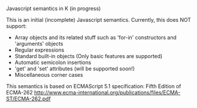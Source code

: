 Javascript semantics in K (in progress)

This is an initial (incomplete) Javascript semantics.
Currently, this does NOT support:
- Array objects and its related stuff such as 'for-in' constructors and 'arguments' objects
- Regular expressions
- Standard built-in objects (Only basic features are supported)
- Automatic semicolon insertions
- 'get' and 'set' attributes (will be supported soon!)
- Miscellaneous corner cases

This semantics is based on ECMAScript 5.1 specification:
Fifth Edition of ECMA-262
http://www.ecma-international.org/publications/files/ECMA-ST/ECMA-262.pdf
